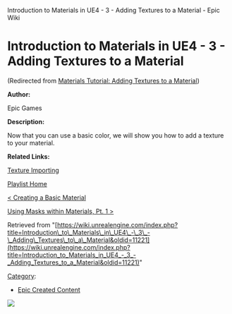 Introduction to Materials in UE4 - 3 - Adding Textures to a Material - Epic Wiki                     

Introduction to Materials in UE4 - 3 - Adding Textures to a Material
====================================================================

(Redirected from [Materials Tutorial: Adding Textures to a Material](/index.php?title=Materials_Tutorial:_Adding_Textures_to_a_Material&redirect=no "Materials Tutorial: Adding Textures to a Material"))

  

**Author:**

Epic Games

**Description:**

Now that you can use a basic color, we will show you how to add a texture to your material.

**Related Links:**

[Texture Importing](https://docs.unrealengine.com/latest/INT/Engine/Content/Types/Textures/Importing/index.html)

[Playlist Home](/Category:Epic_Video_Playlists "Category:Epic Video Playlists")

[< Creating a Basic Material](/Introduction_to_Materials_in_UE4_-_2_-_Creating_a_Basic_Material "Introduction to Materials in UE4 - 2 - Creating a Basic Material")

[Using Masks within Materials, Pt. 1 >](/Introduction_to_Materials_in_UE4_-_4_-_Using_Masks_within_Materials,_Pt._1 "Introduction to Materials in UE4 - 4 - Using Masks within Materials, Pt. 1")

Retrieved from "[https://wiki.unrealengine.com/index.php?title=Introduction\_to\_Materials\_in\_UE4\_-\_3\_-\_Adding\_Textures\_to\_a\_Material&oldid=11221](https://wiki.unrealengine.com/index.php?title=Introduction_to_Materials_in_UE4_-_3_-_Adding_Textures_to_a_Material&oldid=11221)"

[Category](/Special:Categories "Special:Categories"):

*   [Epic Created Content](/Category:Epic_Created_Content "Category:Epic Created Content")

  ![](https://tracking.unrealengine.com/track.png)